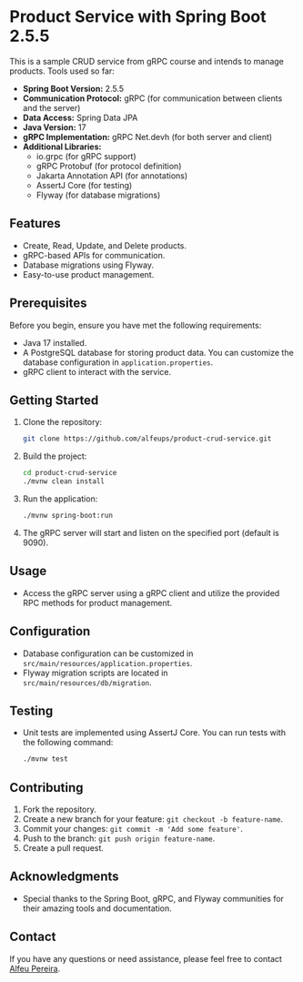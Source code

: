 # Product Service with Spring Boot 2.5.5

This is a sample CRUD service from gRPC course and intends to manage products. Tools used so far: 

<ul>
    <li><strong>Spring Boot Version:</strong> 2.5.5</li>
    <li><strong>Communication Protocol:</strong> gRPC (for communication between clients and the server)</li>
    <li><strong>Data Access:</strong> Spring Data JPA</li>
    <li><strong>Java Version:</strong> 17</li>
    <li><strong>gRPC Implementation:</strong> gRPC Net.devh (for both server and client)</li>
    <li><strong>Additional Libraries:</strong>
        <ul>
            <li>io.grpc (for gRPC support)</li>
            <li>gRPC Protobuf (for protocol definition)</li>
            <li>Jakarta Annotation API (for annotations)</li>
            <li>AssertJ Core (for testing)</li>
            <li>Flyway (for database migrations)</li>
        </ul>
    </li>
</ul>



## Features

- Create, Read, Update, and Delete products.
- gRPC-based APIs for communication.
- Database migrations using Flyway.
- Easy-to-use product management.

## Prerequisites

Before you begin, ensure you have met the following requirements:

- Java 17 installed.
- A PostgreSQL database for storing product data. You can customize the database configuration in `application.properties`.
- gRPC client to interact with the service.

## Getting Started

1. Clone the repository:

   ```bash
   git clone https://github.com/alfeups/product-crud-service.git
   ```

2. Build the project:

   ```bash
   cd product-crud-service
   ./mvnw clean install
   ```

3. Run the application:

   ```bash
   ./mvnw spring-boot:run
   ```

4. The gRPC server will start and listen on the specified port (default is 9090).

## Usage

- Access the gRPC server using a gRPC client and utilize the provided RPC methods for product management.

## Configuration

- Database configuration can be customized in `src/main/resources/application.properties`.
- Flyway migration scripts are located in `src/main/resources/db/migration`.

## Testing

- Unit tests are implemented using AssertJ Core. You can run tests with the following command:

  ```bash
  ./mvnw test
  ```

## Contributing

1. Fork the repository.
2. Create a new branch for your feature: `git checkout -b feature-name`.
3. Commit your changes: `git commit -m 'Add some feature'`.
4. Push to the branch: `git push origin feature-name`.
5. Create a pull request.

## Acknowledgments

- Special thanks to the Spring Boot, gRPC, and Flyway communities for their amazing tools and documentation.

## Contact

If you have any questions or need assistance, please feel free to contact [Alfeu Pereira](mailto:alfeupsjrs@gmail.com).